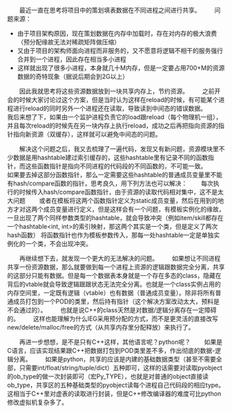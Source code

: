 
&#8195;&#8195;最近一直在思考将项目中的策划填表数据在不同进程之间进行共享。
&#8195;&#8195;问题来源：
- 由于项目架构原因，现在策划数据在内存中加载时，存在对内存的极大浪费（预分配缘故无法对稀疏矩阵做压缩）
- 又由于项目的架构师面向进程而非服务的，又不愿意将逻辑不相干的服务强行合并到一个进程，因此存在相当多小进程
- 这样就出现了很多小进程，本身就几十M内存，但是一定要占用700+M的资源数据的奇特现象（据说后期会到2G以上）

&#8195;&#8195;因此我就思考将这些资源数据放到一块共享内存上，节约资源。
&#8195;&#8195;之前开会的时候大家讨论过这个方案，但是当时认为这样在reload的时候，有可能某个进程进行reload的同时另外一个进程还在读取，导致读到中间态的错误数据。
&#8195;&#8195;我后来想了下，如果由一个监护进程负责它的load跟reload（每个物理机一组），并且每次reload的时候先在另一块内存上执行reload，成功之后再把指向资源的指针指向新资源（双缓存），这样就可以避免中间态的问题。

&#8195;&#8195;解决这个问题之后，我又去梳理了一遍代码，发现又有新问题，资源模块里不少数据是用hashtable建过索引缓存的，这些hashtable里有记录不同的函数指针，而这些函数指针是指向不同进程的代码段的不同函数的，不可能一致。
&#8195;&#8195;如果要去掉这部分函数指针，那么一定需要这些hashtable的普通成员变量里不能有hash/compare函数的指针，思考良久，用下列方法也可以解决：
&#8195;&#8195;每次执行的时候传入hash/compare函数指针，由于资源的读取代码相对集中，这不是太大问题
&#8195;&#8195;或者在模板将这两个函数指针定义为static成员变量，然后在用到的地方才对这两个成员变量进行定义，但是这样会有一个问题，有模板实例化的缘故，一旦出现了两个同样参数类型的hashtable，就会导致冲突（例如item/skill都存在一个hashtable<int, int>的索引映射，那这两个其实是一个类，但是定义了两次hash函数）
将函数指针也作为模板参数传入，那每一处hashtable一定是单独实例化的一个类，不会出现冲突。

&#8195;&#8195;再继续想下去，就发现一个更大的无法解决的问题。
&#8195;&#8195;如果想让不同进程共享一份资源数据，那么就要做到每一个进程上资源的逻辑跟数据完全分离，共享的这部分只能有数据。但是每一个数据表本身就是一个存在多态的class，隐藏在背后的vtable就会导致逻辑跟跟状态无法完全分离。也就是一个class实例占用的内存空间里，一定既有逻辑（vtable）也有数据（普通成员变量）。除非将所有普通成员打包到一个POD的类里，然后持有指针（这个解决方案改动太大，预料是不会通过的）。
&#8195;&#8195;也就是说C++的class天然是对数据/逻辑分离存在一定障碍的。
&#8195;&#8195;这样也能理解为什么IEG采用预分配的方式，而不是更灵活的直接改写new/delete/malloc/free的方式（从共享内存里分配释放）来执行了。

&#8195;&#8195;再进一步想想，是不是只有C++这样，其他语言呢？python呢？
&#8195;&#8195;如果是C语言，应该实现结果跟C++把数据打包到POD类里差不多，作出彻底的数据-逻辑分离。
&#8195;&#8195;如果是python，共享的应该是内建的基础数据类型（甚至不需要全部，只需要int/float/string/tuple/dict）五种即可，这样的话需要对读取pyobject的ob_type的做一次封装即可（宏Py_TYPE），也就是对普通的object直接读ob_type，共享区的五种基础类型的pyobject读每个进程自己代码段的相应type。这相当于C++里对虚表的读取进行封装，但是C++修改编译器的难度可比python修改虚拟机复杂多了。


